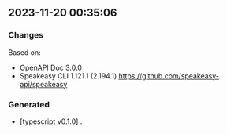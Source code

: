 

## 2023-11-20 00:35:06
### Changes
Based on:
- OpenAPI Doc 3.0.0 
- Speakeasy CLI 1.121.1 (2.194.1) https://github.com/speakeasy-api/speakeasy
### Generated
- [typescript v0.1.0] .